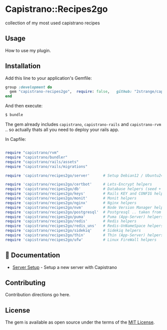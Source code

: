 # Capistrano::Recipes2go

collection of my most used capistrano recipes

## Usage
How to use my plugin.

## Installation
Add this line to your application's Gemfile:

```ruby
group :development do
  gem "capistrano-recipes2go",  require: false,   github: "2strange/capistrano-recipes2go"
end
```

And then execute:
```bash
$ bundle
```

The gem already includes `capistrano`, `capistrano-rails` and `capistrano-rvm` .. so actually thats all you need to deploy your rails app.


In Capfile:
```ruby

require "capistrano/rvm"
require "capistrano/bundler"
require "capistrano/rails/assets"
require "capistrano/rails/migrations"

require 'capistrano/recipes2go/server'      # Setup Debian12 / Ubuntu24 server tasks

require 'capistrano/recipes2go/certbot'     # Lets-Encrypt helpers
require 'capistrano/recipes2go/db'          # Database helpers (seed + yaml_db tasks)
require 'capistrano/recipes2go/keys'        # Rails KEY and CONFIG helpers
require 'capistrano/recipes2go/monit'       # Monit helpers
require 'capistrano/recipes2go/nginx'       # Nginx helpers
require 'capistrano/recipes2go/nvm'         # Node Version Manager helpers
require 'capistrano/recipes2go/postgresql'  # Postgresql .. taken from capistrano-postgresql, which is not maintained anymore
require 'capistrano/recipes2go/puma'        # Puma (App-Server) helpers
require 'capistrano/recipes2go/redis'       # Redis helpers
require 'capistrano/recipes2go/redis_uns'   # Redis-UnNameSpace helpers (Sidekiq 7+)
require 'capistrano/recipes2go/sidekiq'     # Sidekiq helpers
require 'capistrano/recipes2go/thin'        # Thin (App-Server) helpers
require 'capistrano/recipes2go/ufw'         # Linux FireWall helpers


```

## 📜 Documentation

- [Server Setup](docs/server.md) - Setup a new server with Capistrano




## Contributing
Contribution directions go here.

## License
The gem is available as open source under the terms of the [MIT License](https://opensource.org/licenses/MIT).
